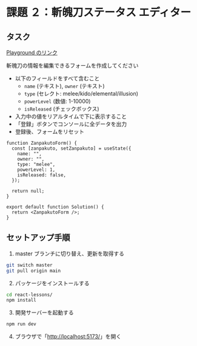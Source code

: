 # 課題 ２：斬魄刀ステータス エディター

## タスク

[Playground のリンク](https://codesandbox.io/p/devbox/zhan-po-dao-nobiao-shi-forked-hsc96h?workspaceId=ws_KALT2Ee5cXzUQBDTYp2uGF)

斬魄刀の情報を編集できるフォームを作成してください

- 以下のフィールドをすべて含むこと
  - `name` (テキスト), `owner` (テキスト)
  - `type` (セレクト: melee/kido/elemental/illusion)
  - `powerLevel` (数値: 1-10000)
  - `isReleased` (チェックボックス)
- 入力中の値をリアルタイムで下に表示すること
- 「登録」ボタンでコンソールに全データを出力
- 登録後、フォームをリセット

```tsx
function ZanpakutoForm() {
  const [zanpakuto, setZanpakuto] = useState({
    name: "",
    owner: "",
    type: "melee",
    powerLevel: 1,
    isReleased: false,
  });

  return null;
}

export default function Solution() {
  return <ZanpakutoForm />;
}
```

## セットアップ手順

1. master ブランチに切り替え、更新を取得する

```bash
git switch master
git pull origin main
```

2. パッケージをインストールする

```bash
cd react-lessons/
npm install
```

3. 開発サーバーを起動する

```bash
npm run dev
```

4.  ブラウザで「[http://localhost:5173/](http://localhost:5173/)」を開く

